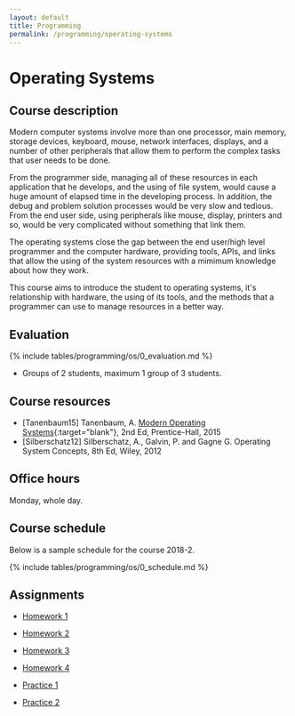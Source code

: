 ```yaml
---
layout: default
title: Programming
permalink: /programming/operating-systems
---
```


# Operating Systems

## Course description

Modern computer systems involve more than one processor, main memory, storage devices, keyboard, mouse, network interfaces, displays, and a number of other peripherals that allow them to perform the complex tasks that user needs to be done.

From the programmer side, managing all of these resources in each application that he develops, and the using of file system, would cause a huge amount of elapsed time in the developing process. In addition, the debug and problem solution processes would be very slow and tedious. From the end user side, using peripherals like mouse, display, printers and so, would be very complicated without something that link them.

The operating systems close the gap between the end user/high level programmer and the computer hardware, providing tools, APIs, and links that allow the using of the system resources with a mimimum knowledge about how they work.

This course aims to introduce the student to operating systems, it's relationship with hardware, the using of its tools, and the methods that a programmer can use to manage resources in a better way.

## Evaluation

{% include tables/programming/os/0_evaluation.md %}
* Groups of 2 students, maximum 1 group of 3 students.

## Course resources

* [Tanenbaum15] Tanenbaum, A. [Modern Operating Systems](https://usta-primo.hosted.exlibrisgroup.com/primo-explore/fulldisplay?docid=57UST_Aleph000147433&context=L&vid=57UST&lang=es_ES&search_scope=57UST&adaptor=Local%20Search%20Engine&tab=57ust_tab&query=any,contains,operating%20systems&sortby=rank&mode=Basic){:target="blank"},  2nd Ed, Prentice-Hall, 2015
* [Silberschatz12] Silberschatz, A., Galvin, P. and Gagne G. Operating System Concepts, 8th Ed, Wiley, 2012

## Office hours

Monday, whole day.

## Course schedule

Below is a sample schedule for the course 2018-2.

{% include tables/programming/os/0_schedule.md %}

## Assignments

* [Homework 1](/cstopics/programming/operating-systems/assigments/hw1)
* [Homework 2](/cstopics/programming/operating-systems/assigments/hw2)
* [Homework 3](/cstopics/programming/operating-systems/assigments/hw3)
* [Homework 4](/cstopics/programming/operating-systems/assigments/hw4)

* [Practice 1](/cstopics/programming/operating-systems/assigments/prc1)
* [Practice 2](/cstopics/programming/operating-systems/assigments/prc2)
